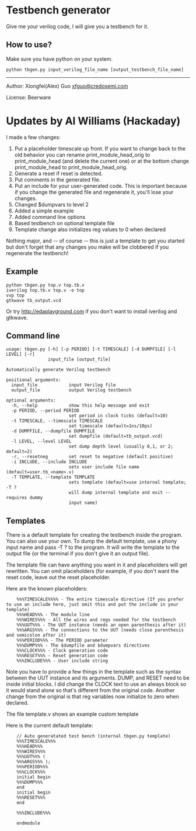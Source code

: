 Testbench generator
===================

Give me your verilog code, I will give you a testbench for it.

How to use?
-----------

Make sure you have python on your system.

    python tbgen.py input_verilog_file_name [output_testbench_file_name]

----

Author: Xiongfei(Alex) Guo <xfguo@credosemi.com>

License: Beerware

Updates by Al Williams (Hackaday)
=================================

I made a few changes:
1. Put a placeholder timescale up front. If you want to change back to the old behavior you
can rename print_module_head_orig to print_module_head (and delete the current one) or at the
bottom change print_module_head to print_module_head_orig.
2. Generate a reset if reset is detected.
3. Put comments in the generated file.
4. Put an include for your user-generated code. This is important because if you change the generated file and regenerate it, you'll lose your changes.
5. Changed $dumpvars to level 2
6. Added a simple example
7. Added command line options
8. Based testbench on optional template file
9. Template change also initializes reg values to 0 when declared

Nothing major, and -- of course -- this is just a template to get you started but don't forget
that any changes you make will be clobbered if you regenerate the testbench!

Example
-------

    python tbgen.py top.v top.tb.v
    iverilog top.tb.v top.v -o top
    vvp top
    gtkwave tb_output.vcd

Or try http://edaplayground.com if you don't want to install iverilog and gtkwave.

Command line
------------
    usage: tbgen.py [-h] [-p PERIOD] [-t TIMESCALE] [-d DUMPFILE] [-l LEVEL] [-r]
                    input_file [output_file]
    
    Automatically generate Verilog testbench
    
    positional arguments:
      input_file            input Verilog file
      output_file           output Verilog testbench
    
    optional arguments:
      -h, --help            show this help message and exit
      -p PERIOD, --period PERIOD
                            set period in clock ticks (default=10)
      -t TIMESCALE, --timescale TIMESCALE
                            set timescale (default=1ns/10ps)
      -d DUMPFILE, --dumpfile DUMPFILE
                            set dumpfile (default=tb_output.vcd)
      -l LEVEL, --level LEVEL
                            set dump depth level (usually 0,1, or 2; default=2)
      -r, --resetneg        set reset to negative (default positive)			    
      -i INCLUDE, --include INCLUDE
                            sets user include file name (default=user.tb_<name>.v)
      -T TEMPLATE, --template TEMPLATE
                            sets template (default=use internal template; -T ?
                            will dump internal template and exit -- requires dummy
                            input name)

Templates
---------
There is a default template for creating the testbench inside the program. You can also
use your own. To dump the default template, use a phony input name and pass -T ? to the
program. It will write the template to the output file (or the terminal if you don't give
it an output file).

The template file can have anything you want in it and placeholders will get rewritten.
You can omit placeholders (for example, if you don't want the reset code, leave out
the reset placeholder.

Here are the known placeholders:
```    
    %%%TIMESCALE%%%% - The entire timescale directive (If you prefer to use an include here, just omit this and put the include in your template)
    %%%HEAD%%% - The module line
    %%%WIRES%%% - All the wires and regs needed for the testbench
    %%%UUT%%% - The UUT instance (needs an open parenthesis after it)
    %%%ARGS%%% - The connections to the UUT (needs close parenthesis and semicolon after it)
    %%%PERIOD%%% - The PERIOD parameter
    %%%DUMP%%% - The $dumpfile and $dumpvars directives
    %%%CLOCK%%% - Clock generation code
    %%%RESET%%% - Reset generation code
    %%%INCLUDE%%% - User include string
```

Note you have to provide a few things in the template such as the syntax between the UUT
instance and its arguments. DUMP, and RESET need to be inside initial blocks. I
did change the CLOCK text to use an always block so it would stand alone so that's different from the original code. Another change from the original is that reg variables now initialize to
zero when declared.

The file template.v shows an example custom template

Here is the current default template:
```
    // Auto generatated test bench (internal tbgen.py template)
    %%%TIMESCALE%%%
    %%%HEAD%%%
    %%%WIRES%%%
    %%%UUT%%% (
    %%%ARGS%%% );
    %%%PERIOD%%%
    %%%CLOCK%%%
    initial begin
    %%%DUMP%%%
    end
    initial begin
    %%%RESET%%%
    end
    
    %%%INCLUDE%%%
    
    endmodule
```
			    
